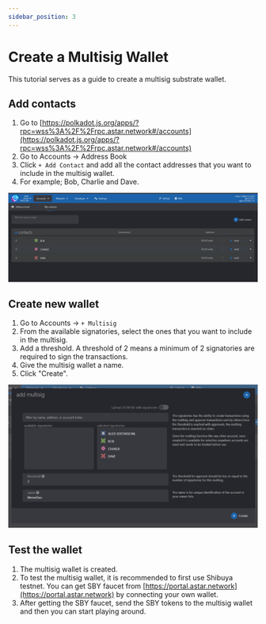 ```yaml
---
sidebar_position: 3
---
```


# Create a Multisig Wallet

This tutorial serves as a guide to create a multisig substrate wallet.

## Add contacts

1. Go to [https://polkadot.js.org/apps/?rpc=wss%3A%2F%2Frpc.astar.network#/accounts](https://polkadot.js.org/apps/?rpc=wss%3A%2F%2Frpc.astar.network#/accounts)
2. Go to Accounts -> Address Book
3. Click `+ Add Contact` and add all the contact addresses that you want to include in the multisig wallet.
4. For example; Bob, Charlie and Dave.

![12](img/12.png)

## Create new wallet

1. Go to Accounts -> `+ Multisig`
2. From the available signatories, select the ones that you want to include in the multisig.
3. Add a threshold. A threshold of 2 means a minimum of 2 signatories are required to sign the transactions.
4. Give the multisig wallet a name.
5. Click "Create".

![13](img/13.png)

## Test the wallet

1. The multisig wallet is created.
2. To test the multisig wallet, it is recommended to first use Shibuya testnet. You can get SBY faucet from [https://portal.astar.network](https://portal.astar.network) by connecting your own wallet.
3. After getting the SBY faucet, send the SBY tokens to the multisig wallet and then you can start playing around.
